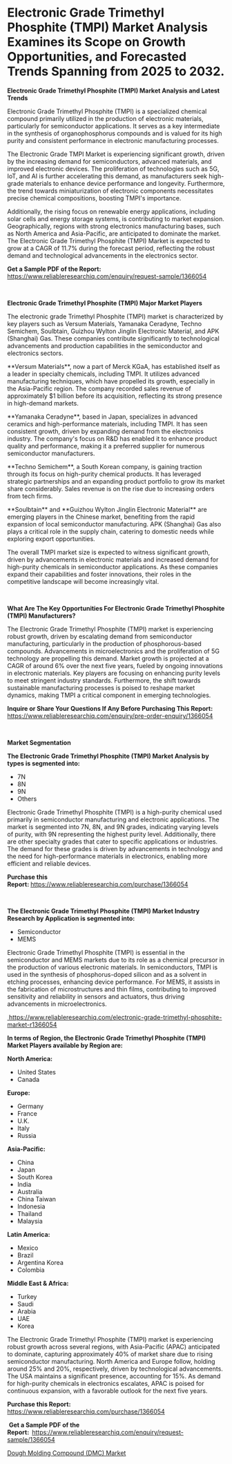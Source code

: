 <p><h1>Electronic Grade Trimethyl Phosphite (TMPI) Market Analysis Examines its Scope on Growth Opportunities, and Forecasted Trends Spanning from 2025 to 2032.</h1></p><p><strong>Electronic Grade Trimethyl Phosphite (TMPI) Market Analysis and Latest Trends</strong></p>
<p><p>Electronic Grade Trimethyl Phosphite (TMPI) is a specialized chemical compound primarily utilized in the production of electronic materials, particularly for semiconductor applications. It serves as a key intermediate in the synthesis of organophosphorus compounds and is valued for its high purity and consistent performance in electronic manufacturing processes.</p><p>The Electronic Grade TMPI Market is experiencing significant growth, driven by the increasing demand for semiconductors, advanced materials, and improved electronic devices. The proliferation of technologies such as 5G, IoT, and AI is further accelerating this demand, as manufacturers seek high-grade materials to enhance device performance and longevity. Furthermore, the trend towards miniaturization of electronic components necessitates precise chemical compositions, boosting TMPI's importance.</p><p>Additionally, the rising focus on renewable energy applications, including solar cells and energy storage systems, is contributing to market expansion. Geographically, regions with strong electronics manufacturing bases, such as North America and Asia-Pacific, are anticipated to dominate the market. The Electronic Grade Trimethyl Phosphite (TMPI) Market is expected to grow at a CAGR of 11.7% during the forecast period, reflecting the robust demand and technological advancements in the electronics sector.</p></p>
<p><strong>Get a Sample PDF of the Report:&nbsp;</strong> <a href="https://www.reliableresearchiq.com/enquiry/request-sample/1366054?utm_campaign=2196&utm_medium=2&utm_source=Github&utm_content=ia&utm_term=01022025&utm_id=electronic-grade-trimethyl-phosphite-tmpi">https://www.reliableresearchiq.com/enquiry/request-sample/1366054</a></p>
<p>&nbsp;</p>
<p><strong>Electronic Grade Trimethyl Phosphite (TMPI) Major Market Players</strong></p>
<p><p>The electronic grade Trimethyl Phosphite (TMPI) market is characterized by key players such as Versum Materials, Yamanaka Ceradyne, Techno Semichem, Soulbtain, Guizhou Wylton Jinglin Electronic Material, and APK (Shanghai) Gas. These companies contribute significantly to technological advancements and production capabilities in the semiconductor and electronics sectors.</p><p>**Versum Materials**, now a part of Merck KGaA, has established itself as a leader in specialty chemicals, including TMPI. It utilizes advanced manufacturing techniques, which have propelled its growth, especially in the Asia-Pacific region. The company recorded sales revenue of approximately $1 billion before its acquisition, reflecting its strong presence in high-demand markets.</p><p>**Yamanaka Ceradyne**, based in Japan, specializes in advanced ceramics and high-performance materials, including TMPI. It has seen consistent growth, driven by expanding demand from the electronics industry. The company's focus on R&D has enabled it to enhance product quality and performance, making it a preferred supplier for numerous semiconductor manufacturers.</p><p>**Techno Semichem**, a South Korean company, is gaining traction through its focus on high-purity chemical products. It has leveraged strategic partnerships and an expanding product portfolio to grow its market share considerably. Sales revenue is on the rise due to increasing orders from tech firms.</p><p>**Soulbtain** and **Guizhou Wylton Jinglin Electronic Material** are emerging players in the Chinese market, benefiting from the rapid expansion of local semiconductor manufacturing. APK (Shanghai) Gas also plays a critical role in the supply chain, catering to domestic needs while exploring export opportunities.</p><p>The overall TMPI market size is expected to witness significant growth, driven by advancements in electronic materials and increased demand for high-purity chemicals in semiconductor applications. As these companies expand their capabilities and foster innovations, their roles in the competitive landscape will become increasingly vital.</p></p>
<p>&nbsp;</p>
<p><strong>What Are The Key Opportunities For Electronic Grade Trimethyl Phosphite (TMPI) Manufacturers?</strong></p>
<p><p>The Electronic Grade Trimethyl Phosphite (TMPI) market is experiencing robust growth, driven by escalating demand from semiconductor manufacturing, particularly in the production of phosphorous-based compounds. Advancements in microelectronics and the proliferation of 5G technology are propelling this demand. Market growth is projected at a CAGR of around 6% over the next five years, fueled by ongoing innovations in electronic materials. Key players are focusing on enhancing purity levels to meet stringent industry standards. Furthermore, the shift towards sustainable manufacturing processes is poised to reshape market dynamics, making TMPI a critical component in emerging technologies.</p></p>
<p><strong>Inquire or Share Your Questions If Any Before Purchasing This Report:</strong> <a href="https://www.reliableresearchiq.com/enquiry/pre-order-enquiry/1366054?utm_campaign=2196&utm_medium=2&utm_source=Github&utm_content=ia&utm_term=01022025&utm_id=electronic-grade-trimethyl-phosphite-tmpi">https://www.reliableresearchiq.com/enquiry/pre-order-enquiry/1366054</a></p>
<p>&nbsp;</p>
<p><strong>Market Segmentation</strong></p>
<p><strong>The Electronic Grade Trimethyl Phosphite (TMPI) Market Analysis by types is segmented into:</strong></p>
<p><ul><li>7N</li><li>8N</li><li>9N</li><li>Others</li></ul></p>
<p><p>Electronic Grade Trimethyl Phosphite (TMPI) is a high-purity chemical used primarily in semiconductor manufacturing and electronic applications. The market is segmented into 7N, 8N, and 9N grades, indicating varying levels of purity, with 9N representing the highest purity level. Additionally, there are other specialty grades that cater to specific applications or industries. The demand for these grades is driven by advancements in technology and the need for high-performance materials in electronics, enabling more efficient and reliable devices.</p></p>
<p><strong>Purchase this Report:&nbsp;</strong><a href="https://www.reliableresearchiq.com/purchase/1366054?utm_campaign=2196&utm_medium=2&utm_source=Github&utm_content=ia&utm_term=01022025&utm_id=electronic-grade-trimethyl-phosphite-tmpi">https://www.reliableresearchiq.com/purchase/1366054</a></p>
<p>&nbsp;</p>
<p><strong>The Electronic Grade Trimethyl Phosphite (TMPI) Market Industry Research by Application is segmented into:</strong></p>
<p><ul><li>Semiconductor</li><li>MEMS</li></ul></p>
<p><p>Electronic Grade Trimethyl Phosphite (TMPI) is essential in the semiconductor and MEMS markets due to its role as a chemical precursor in the production of various electronic materials. In semiconductors, TMPI is used in the synthesis of phosphorus-doped silicon and as a solvent in etching processes, enhancing device performance. For MEMS, it assists in the fabrication of microstructures and thin films, contributing to improved sensitivity and reliability in sensors and actuators, thus driving advancements in microelectronics.</p></p>
<p><a href="https://www.reliableresearchiq.com/electronic-grade-trimethyl-phosphite-market-r1366054?utm_campaign=2196&utm_medium=2&utm_source=Github&utm_content=ia&utm_term=01022025&utm_id=electronic-grade-trimethyl-phosphite-tmpi">&nbsp;https://www.reliableresearchiq.com/electronic-grade-trimethyl-phosphite-market-r1366054</a></p>
<p><strong>In terms of Region, the Electronic Grade Trimethyl Phosphite (TMPI) Market Players available by Region are:</strong></p>
<p>
    <p> <strong> North America: </strong>
        <ul>
            <li>United States</li>
            <li>Canada</li>
        </ul>
        </p> 
    <p> <strong> Europe: </strong>
        <ul>
            <li>Germany</li>
            <li>France</li>
            <li>U.K.</li>
            <li>Italy</li>
            <li>Russia</li>
        </ul>
        </p> 
    <p> <strong> Asia-Pacific: </strong>
        <ul>
            <li>China</li>
            <li>Japan</li>
            <li>South Korea</li>
            <li>India</li>
            <li>Australia</li>
            <li>China Taiwan</li>
            <li>Indonesia</li>
            <li>Thailand</li>
            <li>Malaysia</li>
        </ul>
        </p> 
    <p> <strong> Latin America: </strong>
        <ul>
            <li>Mexico</li>
            <li>Brazil</li>
            <li>Argentina Korea</li>
            <li>Colombia</li>
        </ul>
        </p> 
    <p> <strong> Middle East & Africa: </strong>
        <ul>
            <li>Turkey</li>
            <li>Saudi</li>
            <li>Arabia</li>
            <li>UAE</li>
            <li>Korea</li>
        </ul>
    </p>
    </p>
<p><p>The Electronic Grade Trimethyl Phosphite (TMPI) market is experiencing robust growth across several regions, with Asia-Pacific (APAC) anticipated to dominate, capturing approximately 40% of market share due to rising semiconductor manufacturing. North America and Europe follow, holding around 25% and 20%, respectively, driven by technological advancements. The USA maintains a significant presence, accounting for 15%. As demand for high-purity chemicals in electronics escalates, APAC is poised for continuous expansion, with a favorable outlook for the next five years.</p></p>
<p><strong>Purchase this Report: </strong><a href="https://www.reliableresearchiq.com/purchase/1366054?utm_campaign=2196&utm_medium=2&utm_source=Github&utm_content=ia&utm_term=01022025&utm_id=electronic-grade-trimethyl-phosphite-tmpi">https://www.reliableresearchiq.com/purchase/1366054</a></p>
<p>&nbsp;<strong>Get a Sample PDF of the Report:&nbsp;&nbsp;</strong><a href="https://www.reliableresearchiq.com/enquiry/request-sample/1366054?utm_campaign=2196&utm_medium=2&utm_source=Github&utm_content=ia&utm_term=01022025&utm_id=electronic-grade-trimethyl-phosphite-tmpi">https://www.reliableresearchiq.com/enquiry/request-sample/1366054</a></p>
<p><strong></strong></p>
<p><p><a href="https://github.com/rosamariarocque98/Market-Research-Report-List-1/blob/main/dough-molding-compound-dmc-market.md?utm_campaign=2196&utm_medium=2&utm_source=Github&utm_content=ia&utm_term=01022025&utm_id=electronic-grade-trimethyl-phosphite-tmpi">Dough Molding Compound (DMC) Market</a></p></p>